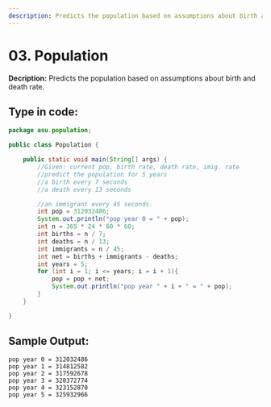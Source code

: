 ```yaml
---
description: Predicts the population based on assumptions about birth and death rate.
---
```


# 03. Population

**Decription:** Predicts the population based on assumptions about birth and death rate.

## Type in code:

```java
package asu.population;

public class Population {

    public static void main(String[] args) {
        //Given: current pop, birth rate, death rate, imig. rate
        //predict the population for 5 years
        //a birth every 7 seconds
        //a death every 13 seconds

        //an immigrant every 45 seconds.
        int pop = 312032486;
        System.out.println("pop year 0 = " + pop);
        int n = 365 * 24 * 60 * 60;
        int births = n / 7;
        int deaths = n / 13;
        int immigrants = n / 45;
        int net = births + immigrants - deaths;
        int years = 5;
        for (int i = 1; i <= years; i = i + 1){
            pop = pop + net;
            System.out.println("pop year " + i + " = " + pop);
        }
    }

}
```

## Sample Output:

```text
pop year 0 = 312032486
pop year 1 = 314812582
pop year 2 = 317592678
pop year 3 = 320372774
pop year 4 = 323152870
pop year 5 = 325932966
```

